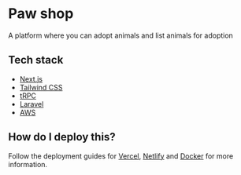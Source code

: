 # Paw shop

A platform where you can adopt animals and list animals for adoption

## Tech stack

- [Next.js](https://nextjs.org)
- [Tailwind CSS](https://tailwindcss.com)
- [tRPC](https://trpc.io)
- [Laravel](https://laravel.com/)
- [AWS](https://aws.amazon.com)

## How do I deploy this?

Follow the deployment guides for [Vercel](https://create.t3.gg/en/deployment/vercel), [Netlify](https://create.t3.gg/en/deployment/netlify) and [Docker](https://create.t3.gg/en/deployment/docker) for more information.
